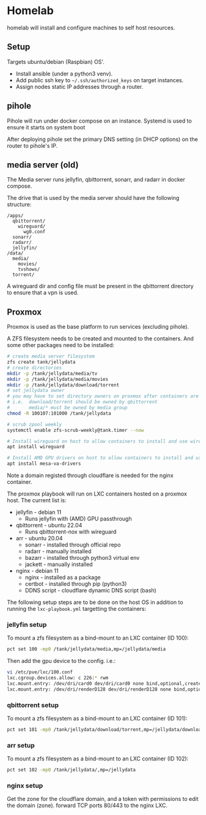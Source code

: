 # Homelab

homelab will install and configure machines to self host resources.

## Setup

Targets ubuntu/debian (Raspbian) OS'.

- Install ansible (under a python3 venv).
- Add public ssh key to `~/.ssh/authorized_keys` on target instances.
- Assign nodes static IP addresses through a router.

## pihole

Pihole will run under docker compose on an instance.
Systemd is used to ensure it starts on system boot

After deploying pihole set the primary DNS setting (in DHCP options) on the router to pihole's IP.

## media server (old)

The Media server runs jellyfin, qbittorrent, sonarr, and radarr in docker compose.

The drive that is used by the media server should have the following structure:
```
/apps/
  qbittorrent/
    wireguard/
      wg0.conf
  sonarr/
  radarr/
  jellyfin/
/data/
  media/
    movies/
    tvshows/
  torrent/
```

A wireguard dir and config file must be present in the qbittorrent directory to ensure that a vpn is used.

## Proxmox

Proxmox is used as the base platform to run services (excluding pihole).

A ZFS filesystem needs to be created and mounted to the containers. And some other packages need to be installed:

```sh
# create media server filesystem
zfs create tank/jellydata
# create directories
mkdir -p /tank/jellydata/media/tv
mkdir -p /tank/jellydata/media/movies
mkdir -p /tank/jellydata/download/torrent
# set jellydata owner
# you may have to set directory owners on proxmox after containers are running to get everything working as expected
# i.e.  download/torrent should be owned by qbittorrent
#       media/* must be owned by media group
chmod -R 100107:101000 /tank/jellydata

# scrub zpool weekly
systemctl enable zfs-scrub-weekly@tank.timer --now

# Install wireguard on host to allow containers to install and use wireguard
apt install wireguard

# Install AMD GPU drivers on host to allow containers to install and use
apt install mesa-va-drivers
```

Note a domain registed through cloudflare is needed for the nginx container.

The proxmox playbook will run on LXC containers hosted on a proxmox host. The current list is:

- jellyfin - debian 11
  - Runs jellyfin with (AMD) GPU passthrough
- qbittorrent - ubuntu 22.04
  - Runs qbittorrent-nox with wireguard
- arr - ubuntu 20.04
  - sonarr - installed through official repo
  - radarr - manually installed
  - bazarr - installed through python3 virtual env
  - jackett - manually installed
- nginx - debian 11
  - nginx - installed as a package
  - certbot - installed through pip (python3)
  - DDNS script - cloudflare dynamic DNS script (bash)

The following setup steps are to be done on the host OS in addition to running the `lxc-playbook.yml` targetting the containers:

### jellyfin setup

To mount a zfs filesystem as a bind-mount to an LXC container (ID 100):

```sh
pct set 100 -mp0 /tank/jellydata/media,mp=/jellydata/media
```

Then add the gpu device to the config. i.e.:
```sh
vi /etc/pve/lxc/100.conf
lxc.cgroup.devices.allow: c 226:* rwm
lxc.mount.entry: /dev/dri/card0 dev/dri/card0 none bind,optional,create=file
lxc.mount.entry: /dev/dri/renderD128 dev/dri/renderD128 none bind,optional,create=file
```

### qbittorrent setup

To mount a zfs filesystem as a bind-mount to an LXC container (ID 101):

```sh
pct set 101 -mp0 /tank/jellydata/download/torrent,mp=/jellydata/download/torrent
```

### arr setup

To mount a zfs filesystem as a bind-mount to an LXC container (ID 102):

```sh
pct set 102 -mp0 /tank/jellydata/,mp=/jellydata
```

### nginx setup

Get the zone for the cloudflare domain, and a token with permissions to edit the domain (zone).
forward TCP ports 80/443 to the nginx LXC.

